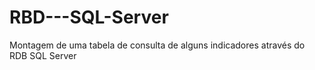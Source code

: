 # RBD---SQL-Server
Montagem de uma tabela de consulta de alguns indicadores através do RDB SQL Server

